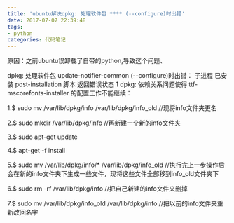 ```yaml
---
title: 'ubuntu解决dpkg: 处理软件包 **** (--configure)时出错'
date: 2017-07-07 22:39:48
tags:
- python
categories: 代码笔记
---
```


原因：之前ubuntu误卸载了自带的python,导致这个问题、

dpkg: 处理软件包 update-notifier-common (--configure)时出错：
子进程 已安装 post-installation 脚本 返回错误状态 1
dpkg: 依赖关系问题使得 ttf-mscorefonts-installer 的配置工作不能继续：

1.$ sudo mv /var/lib/dpkg/info /var/lib/dpkg/info_old //现将info文件夹更名

2.$ sudo mkdir /var/lib/dpkg/info //再新建一个新的info文件夹

3.$ sudo apt-get update

4.$ apt-get -f install

5.$ sudo mv /var/lib/dpkg/info/* /var/lib/dpkg/info_old //执行完上一步操作后会在新的info文件夹下生成一些文件，现将这些文件全部移到info_old文件夹下

6.$ sudo rm -rf /var/lib/dpkg/info //把自己新建的info文件夹删掉

7.$ sudo mv /var/lib/dpkg/info_old /var/lib/dpkg/info //把以前的info文件夹重新改回名字

<!-- more -->